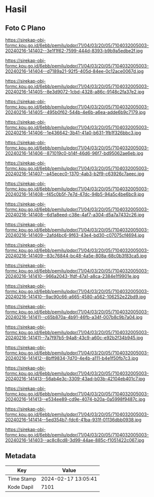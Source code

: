 # Hasil

## Foto C Plano

https://sirekap-obj-formc.kpu.go.id/6ebb/pemilu/pdpr/71/04/03/20/05/7104032005003-20240216-141402--3e1f1f62-7599-444d-8393-b9b9a5edbe2f.jpg

https://sirekap-obj-formc.kpu.go.id/6ebb/pemilu/pdpr/71/04/03/20/05/7104032005003-20240216-141404--d7189a21-92f5-405d-84ee-0c12ace0067d.jpg

https://sirekap-obj-formc.kpu.go.id/6ebb/pemilu/pdpr/71/04/03/20/05/7104032005003-20240216-141405--8e3d9072-1cbd-4328-a86c-9148c2fa37e2.jpg

https://sirekap-obj-formc.kpu.go.id/6ebb/pemilu/pdpr/71/04/03/20/05/7104032005003-20240216-141405--495b0f62-544b-4e6b-a6ea-adde6b9c7179.jpg

https://sirekap-obj-formc.kpu.go.id/6ebb/pemilu/pdpr/71/04/03/20/05/7104032005003-20240216-141406--1e436642-3b41-41a0-b631-1fb1f326bbc3.jpg

https://sirekap-obj-formc.kpu.go.id/6ebb/pemilu/pdpr/71/04/03/20/05/7104032005003-20240216-141406--871019c0-b14f-46d6-96f7-bd95062ae6eb.jpg

https://sirekap-obj-formc.kpu.go.id/6ebb/pemilu/pdpr/71/04/03/20/05/7104032005003-20240216-141407--a45ecec0-1370-4ab3-b2f9-c63926c7aeec.jpg

https://sirekap-obj-formc.kpu.go.id/6ebb/pemilu/pdpr/71/04/03/20/05/7104032005003-20240216-141408--f45c0b5f-7e7d-47dc-94b5-94a5c4be6bc9.jpg

https://sirekap-obj-formc.kpu.go.id/6ebb/pemilu/pdpr/71/04/03/20/05/7104032005003-20240216-141408--6d1a8eed-c38e-4af7-a304-d5a7a7432c26.jpg

https://sirekap-obj-formc.kpu.go.id/6ebb/pemilu/pdpr/71/04/03/20/05/7104032005003-20240216-141409--2afd4bc6-9f63-43e4-bd30-c07075cf4694.jpg

https://sirekap-obj-formc.kpu.go.id/6ebb/pemilu/pdpr/71/04/03/20/05/7104032005003-20240216-141409--83c76844-bc48-4a5e-808a-68c0b3f83ca5.jpg

https://sirekap-obj-formc.kpu.go.id/6ebb/pemilu/pdpr/71/04/03/20/05/7104032005003-20240216-141410--966a2043-1fdf-47a1-a8ca-2384e1f9901e.jpg

https://sirekap-obj-formc.kpu.go.id/6ebb/pemilu/pdpr/71/04/03/20/05/7104032005003-20240216-141410--9ac90c66-a665-4580-a562-106252e22bd9.jpg

https://sirekap-obj-formc.kpu.go.id/6ebb/pemilu/pdpr/71/04/03/20/05/7104032005003-20240216-141411--c65b870a-4b91-46fb-a34f-007b8c9b7a04.jpg

https://sirekap-obj-formc.kpu.go.id/6ebb/pemilu/pdpr/71/04/03/20/05/7104032005003-20240216-141411--7a7f97b5-94a8-43c9-a60c-e92b2f34b945.jpg

https://sirekap-obj-formc.kpu.go.id/6ebb/pemilu/pdpr/71/04/03/20/05/7104032005003-20240216-141412--8bff9834-7d70-4e4b-a111-b4e1f50fb7c3.jpg

https://sirekap-obj-formc.kpu.go.id/6ebb/pemilu/pdpr/71/04/03/20/05/7104032005003-20240216-141413--56ab4e3c-3309-43ad-b03b-42104eb401c7.jpg

https://sirekap-obj-formc.kpu.go.id/6ebb/pemilu/pdpr/71/04/03/20/05/7104032005003-20240216-141413--e534ee89-cd9e-4074-b20a-0a5998f9487c.jpg

https://sirekap-obj-formc.kpu.go.id/6ebb/pemilu/pdpr/71/04/03/20/05/7104032005003-20240216-141414--5ed354b7-fdc6-41ba-931f-01136dbb0938.jpg

https://sirekap-obj-formc.kpu.go.id/6ebb/pemilu/pdpr/71/04/03/20/05/7104032005003-20240216-141403--ac8c8cd8-3d99-44ae-885c-f1051422c067.jpg


## Metadata

| Key        | Value               |
| ---------- | ------------------- |
| Time Stamp | 2024-02-17 13:05:41 |
| Kode Dapil | 7101                |



